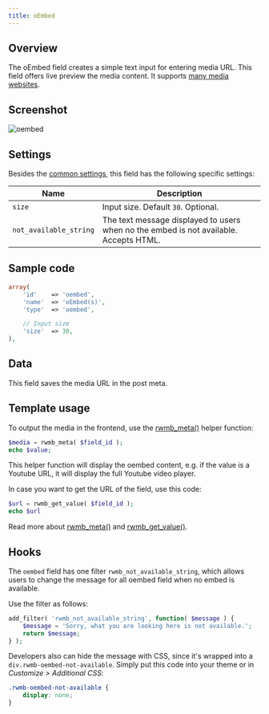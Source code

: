 ```yaml
---
title: oEmbed
---
```


## Overview

The oEmbed field creates a simple text input for entering media URL. This field offers live preview the media content. It supports [many media websites](https://codex.wordpress.org/Embeds).

## Screenshot

![oembed](https://i.imgur.com/F64cxNe.png)

## Settings

Besides the [common settings](/field-settings/), this field has the following specific settings:

Name | Description
--- | ---
`size` | Input size. Default `30`. Optional.
`not_available_string` | The text message displayed to users when no the embed is not available. Accepts HTML.

## Sample code

```php
array(
    'id'    => 'oembed',
    'name'  => 'oEmbed(s)',
    'type'  => 'oembed',

    // Input size
    'size'  => 30,
),
```

## Data

This field saves the media URL in the post meta.

## Template usage

To output the media in the frontend, use the [rwmb_meta()](/rwmb-meta/) helper function:

```php
$media = rwmb_meta( $field_id );
echo $value;
```

This helper function will display the oembed content, e.g. if the value is a Youtube URL, it will display the full Youtube video player.

In case you want to get the URL of the field, use this code:

```php
$url = rwmb_get_value( $field_id );
echo $url
```

Read more about [rwmb_meta()](/rwmb-meta/) and [rwmb_get_value()](/rwmb-get-value/).

## Hooks

The `oembed` field has one filter `rwmb_not_available_string`, which allows users to change the message for all oembed field when no embed is available.

Use the filter as follows:

```php
add_filter( 'rwmb_not_available_string', function( $message ) {
    $message = 'Sorry, what you are looking here is not available.';
    return $message;
} );
```

Developers also can hide the message with CSS, since it's wrapped into a `div.rwmb-oembed-not-available`. Simply put this code into your theme or in *Customize > Additional CSS*:

```css
.rwmb-oembed-not-available {
    display: none;
}
```
